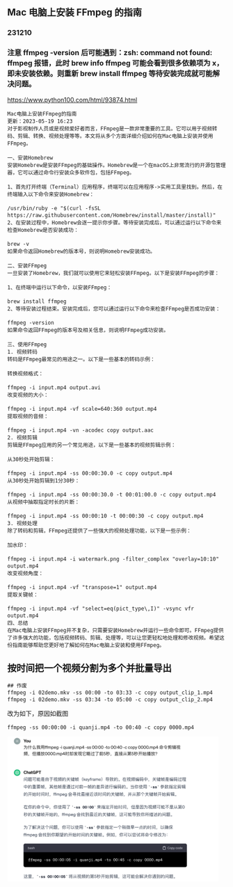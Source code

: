 ## Mac 电脑上安装 FFmpeg 的指南

### 231210

### 注意 ffmpeg -version 后可能遇到：zsh: command not found: ffmpeg 报错，此时 brew info ffmpeg 可能会看到很多依赖项为 x，即未安装依赖。则重新 brew install ffmpeg 等待安装完成就可能解决问题。

https://www.python100.com/html/93874.html

```
Mac电脑上安装FFmpeg的指南
更新：2023-05-19 16:23
对于影视制作人员或是视频爱好者而言，FFmpeg是一款非常重要的工具。它可以用于视频转码、剪辑、转换、视频处理等等。本文将从多个方面详细介绍如何在Mac电脑上安装并使用FFmpeg。

一、安装Homebrew
安装Homebrew是安装FFmpeg的基础操作。Homebrew是一个在macOS上非常流行的开源包管理器，它可以通过命令行安装众多软件包，包括FFmpeg。

1、首先打开终端（Terminal）应用程序，终端可以在应用程序->实用工具里找到。然后，在终端输入以下命令来安装Homebrew：

/usr/bin/ruby -e "$(curl -fsSL https://raw.githubusercontent.com/Homebrew/install/master/install)"
2、在安装过程中，Homebrew会逐一提示你步骤。等待安装完成后，可以通过运行以下命令来检查Homebrew是否安装成功：

brew -v
如果命令返回Homebrew的版本号，则说明Homebrew安装成功。

二、安装FFmpeg
一旦安装了Homebrew，我们就可以使用它来轻松安装FFmpeg。以下是安装FFmpeg的步骤：

1、在终端中运行以下命令，以安装FFmpeg：

brew install ffmpeg
2、等待安装过程结束。安装完成后，您可以通过运行以下命令来检查FFmpeg是否成功安装：

ffmpeg -version
如果命令返回FFmpeg的版本号及相关信息，则说明FFmpeg成功安装。

三、使用FFmpeg
1. 视频转码
转码是FFmpeg最常见的用途之一。以下是一些基本的转码示例：

转换视频格式：

ffmpeg -i input.mp4 output.avi
改变视频的大小：

ffmpeg -i input.mp4 -vf scale=640:360 output.mp4
提取视频的音频：

ffmpeg -i input.mp4 -vn -acodec copy output.aac
2. 视频剪辑
剪辑是FFmpeg应用的另一个常见用途，以下是一些基本的视频剪辑示例：

从30秒处开始剪辑：

ffmpeg -i input.mp4 -ss 00:00:30.0 -c copy output.mp4
从30秒处开始剪辑到1分30秒：

ffmpeg -i input.mp4 -ss 00:00:30.0 -t 00:01:00.0 -c copy output.mp4
从视频中抽取指定时长的片断：

ffmpeg -i input.mp4 -ss 00:00:10 -t 00:00:30 -c copy output.mp4
3. 视频处理
除了转码和剪辑，FFmpeg还提供了一些强大的视频处理功能，以下是一些示例：

加水印：

ffmpeg -i input.mp4 -i watermark.png -filter_complex "overlay=10:10" output.mp4
改变视频角度：

ffmpeg -i input.mp4 -vf "transpose=1" output.mp4
提取关键帧：

ffmpeg -i input.mp4 -vf "select=eq(pict_type\,I)" -vsync vfr output.mp4
四、总结
在Mac电脑上安装FFmpeg并不复杂，只需要安装Homebrew并运行一些命令即可。FFmpeg提供了许多强大的功能，包括视频转码、剪辑、处理等，可以让您更轻松地处理和修改视频。希望这份指南能够帮助您更好地了解如何在Mac电脑上安装和使用FFmpeg。
```

## 按时间把一个视频分割为多个并批量导出

```
## 作废
ffmpeg -i 02demo.mkv -ss 00:00 -to 03:33 -c copy output_clip_1.mp4
ffmpeg -i 02demo.mkv -ss 03:34 -to 05:00 -c copy output_clip_2.mp4
```

改为如下，原因如截图

```
ffmpeg -ss 00:00:00 -i quanji.mp4 -to 00:40 -c copy 0000.mp4
```

<img src='./img/2023-12-26-14-50-15.png' height=333px></img>
